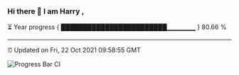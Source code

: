 ### Hi there 👋 I am Harry , 

⏳ Year progress { ████████████████████████▁▁▁▁▁▁ } 80.66 %

---

⏰ Updated on Fri, 22 Oct 2021 09:58:55 GMT

![Progress Bar CI](https://github.com/duykhang68/duykhang68/workflows/Progress%20Bar%20CI/badge.svg)
